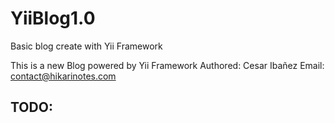 # YiiBlog1.0
Basic blog create with Yii Framework

This is a new Blog powered by Yii Framework
Authored: Cesar Ibañez
Email: contact@hikarinotes.com

TODO:
-
